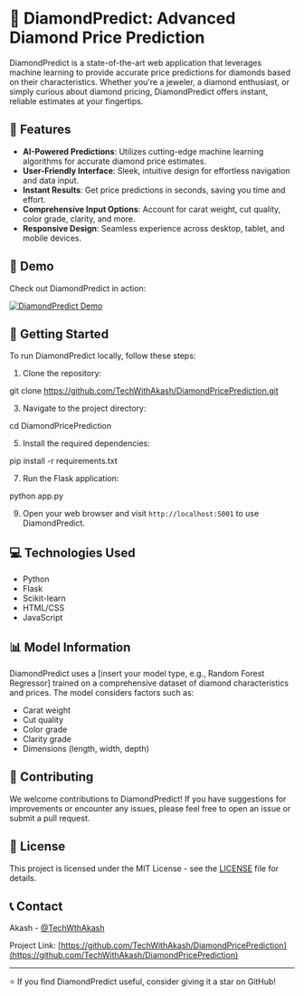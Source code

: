 # 💎 DiamondPredict: Advanced Diamond Price Prediction

DiamondPredict is a state-of-the-art web application that leverages machine learning to provide accurate price predictions for diamonds based on their characteristics. Whether you're a jeweler, a diamond enthusiast, or simply curious about diamond pricing, DiamondPredict offers instant, reliable estimates at your fingertips.

## 🌟 Features

- **AI-Powered Predictions**: Utilizes cutting-edge machine learning algorithms for accurate diamond price estimates.
- **User-Friendly Interface**: Sleek, intuitive design for effortless navigation and data input.
- **Instant Results**: Get price predictions in seconds, saving you time and effort.
- **Comprehensive Input Options**: Account for carat weight, cut quality, color grade, clarity, and more.
- **Responsive Design**: Seamless experience across desktop, tablet, and mobile devices.

## 🎥 Demo

Check out DiamondPredict in action:

[![DiamondPredict Demo](https://img.youtube.com/vi/YOUR_VIDEO_ID/0.jpg)](https://www.youtube.com/watch?v=YOUR_VIDEO_ID)

## 🚀 Getting Started

To run DiamondPredict locally, follow these steps:

1. Clone the repository:
   
git clone https://github.com/TechWithAkash/DiamondPricePrediction.git

3. Navigate to the project directory:
   
cd DiamondPricePrediction

5. Install the required dependencies:
   
pip install -r requirements.txt

7. Run the Flask application:
   
python app.py

9. Open your web browser and visit `http://localhost:5001` to use DiamondPredict.

## 💻 Technologies Used

- Python
- Flask
- Scikit-learn
- HTML/CSS
- JavaScript

## 📊 Model Information

DiamondPredict uses a [insert your model type, e.g., Random Forest Regressor] trained on a comprehensive dataset of diamond characteristics and prices. The model considers factors such as:

- Carat weight
- Cut quality
- Color grade
- Clarity grade
- Dimensions (length, width, depth)

## 🤝 Contributing

We welcome contributions to DiamondPredict! If you have suggestions for improvements or encounter any issues, please feel free to open an issue or submit a pull request.

## 📝 License

This project is licensed under the MIT License - see the [LICENSE](LICENSE) file for details.

## 📞 Contact

Akash - [@TechWthAkash](https://github.com/TechWithAkash)

Project Link: [https://github.com/TechWithAkash/DiamondPricePrediction](https://github.com/TechWithAkash/DiamondPricePrediction)

---

⭐️ If you find DiamondPredict useful, consider giving it a star on GitHub!
